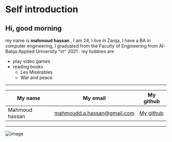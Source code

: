 # Self introduction
## Hi, good morning
my name is **mahmoud hassan** , I am 24, I live in Zarqa, I have a BA in computer engineering, I graduated from the Faculty of Engineering from Al-Balqa Applied University ^in^ *2021* .
my hobbies are 
* play video games
* reading books
  *  Les Misérables
  *  War and peace 
___
|My name|My email|My github|
|-------|-------|-------|
|Mahmoud hassan|mahmoudd.a.hassan@gmail.com|[My github](https://github.com/Mahmoud-Hassan98)|
___
![image](https://user-images.githubusercontent.com/126132249/221363936-a65d6dc2-5bec-495a-97f6-60372d5821dc.png)
 
